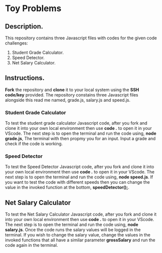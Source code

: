 
# Toy Problems #

## Description. ##

This repository contains three Javascript files with codes for the given code challenges:

1. Student Grade Calculator.
2. Speed Detector.
3. Net Salary Calculator.

## Instructions. ##

**Fork** the repository and **clone** it to your local system using the **SSH code/key** provided. 
The repository constains three Javascript files alongside this read me named, grade.js, salary.js and speed.js.

### Student Grade Calculator ###

To test the student grade calculator Javascript code, after you fork and clone it into your own local environment then use **code .** to open it in your VScode. The next step is to open the terminal and run the code using, **node grade.js**, The terminal with then propmy you for an input. Input a grade and check if the code is working.

### Speed Detector ###

To test the Speed Detector Javascript code, after you fork and clone it into your own local environment then use **code .** to open it in your VScode. The next step is to open the terminal and run the code using, **node speed.js**. If you want to test the code with different speeds then you can change the value in the invoked function at the bottom, **speedDetector();**.

## Net Salary Calculator ###

To test the Net Salary Calculator Javascript code, after you fork and clone it into your own local environment then use **code .** to open it in your VScode. The next step is to open the terminal and run the code using, **node salary.js**. Once the code runs the salary values will be logged in the terminal. If you wish to change the salary value, change the values in the invoked functions that all have a similar parameter **grossSalary** and run the code again in the terminal.